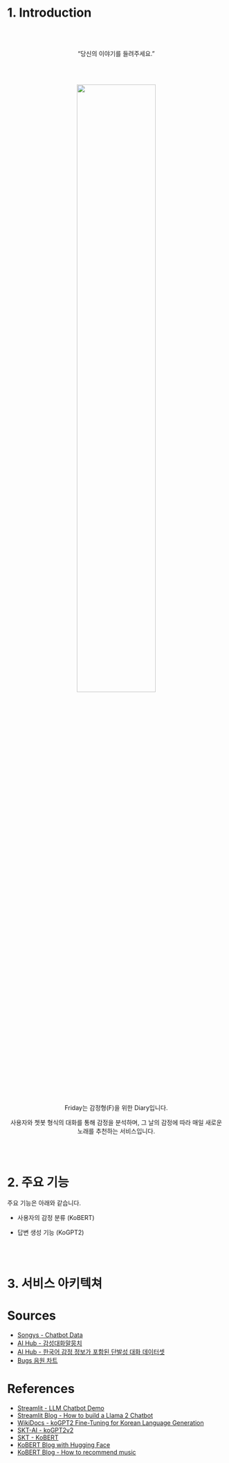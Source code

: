 # 1. Introduction
<br></br>
<p align="center">
“당신의 이야기를 들려주세요.”
</p>
<br></br>

<p align="center">
  <img width="60%" src="https://github.com/wjcldply/friday/assets/58078984/745d13d7-f8ee-4393-ba30-ee5c32a61b43"/>
</p>

<div align='center'>
Friday는 감정형(F)을 위한 Diary입니다.  
  
사용자와 쳇봇 형식의 대화를 통해 감정을 분석하며, 그 날의 감정에 따라 매일 새로운 노래를 추천하는 서비스입니다.
</div>

<br></br>

# 2. 주요 기능
<p align="left">
주요 기능은 아래와 같습니다.
</p>

- 사용자의 감정 분류 (KoBERT)

- 답변 생성 기능 (KoGPT2)

<br></br>

# 3. 서비스 아키텍쳐


# Sources
- [Songys - Chatbot Data](https://github.com/songys/Chatbot_data)
- [AI Hub - 감성대화말뭉치](https://aihub.or.kr/aihubdata/data/view.do?currMenu=115&topMenu=100&aihubDataSe=realm&dataSetSn=86)
- [AI Hub - 한국어 감정 정보가 포함된 단발성 대화 데이터셋](https://aihub.or.kr/aihubdata/data/view.do?dataSetSn=270)
- [Bugs 음원 차트](https://music.bugs.co.kr/)

# References
- [Streamlit - LLM Chatbot Demo](https://docs.streamlit.io/knowledge-base/tutorials/llm-quickstart)
- [Streamlit Blog - How to build a Llama 2 Chatbot](https://blog.streamlit.io/how-to-build-a-llama-2-chatbot/)
- [WikiDocs - koGPT2 Fine-Tuning for Korean Language Generation](https://wikidocs.net/158023)
- [SKT-AI - koGPT2v2](https://github.com/SKT-AI/KoGPT2)
- [SKT - KoBERT](https://github.com/SKTBrain/KoBERT)
- [KoBERT Blog with Hugging Face](https://complexoftaste.tistory.com/2)
- [KoBERT Blog - How to recommend music](https://github.com/boostcampaitech5/level3_recsys_productserving-recsys-12)
